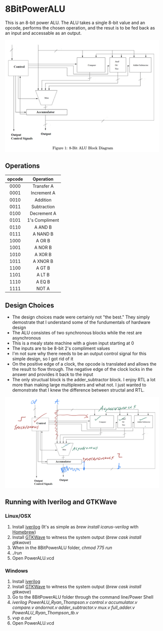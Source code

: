 # 8BitPowerALU
This is an 8-bit power ALU. The ALU takes a single 8-bit value and an opcode, performs the chosen operation, and the resut is to be fed back as an input and accessable as an output.

![Original Block Diagram](https://github.com/rthomp10/8BitPowerALU/blob/master/block_diagram_initial.png "Initial Block Diagram")

## Operations
|opcode| Operation      |
| :---:|:--------------:|
| 0000 | Transfer A     |
| 0001 | Increment A    |
| 0010 | Addition       |
| 0011 | Subtraction    |
| 0100 | Decrement A    |
| 0101 | 1's Compliment |
| 0110 | A AND  B       |
| 0111 | A NAND B       |
| 1000 | A OR   B       |
| 1001 | A NOR  B       |
| 1010 | A XOR  B       |
| 1011 | A XNOR B       |
| 1100 | A GT   B       |
| 1101 | A LT   B       |
| 1110 | A EQ   B       |
| 1111 | NOT A          |

## Design Choices

* The design choices made were certainly not "the best." They simply demostrate that I understand some of the fundumentals of hardware design
* The ALU consistes of two synchronous blocks while the rest are asynchronous
* This is a mealy state machine with a given input starting at 0
* The inputs are to be 8-bit 2's compliment values
* I'm not sure why there needs to be an output control signal for this simple design, so I got rid of it
* On the positive edge of a clock, the opcode is translated and allows the the result to flow through. The negative edge of the clock locks in the answer and provides it back to the input
* The only structual block is the adder_subtractor block. I enjoy RTL a lot more than making large multiplexers and what not. I just wanted to demonstrate that I knew the difference between structal and RTL.

![Modified Block Diagram](https://github.com/rthomp10/8BitPowerALU/blob/master/block_diagram_modified.png "Modified Block Diagram")

## Running with Iverilog and GTKWave
### Linux/OSX
1. Install [iverilog](http://iverilog.icarus.com) (It's as simple as _brew install icarus-verilog_ with [Homebrew](https://brew.sh))
2. Install [GTKWave](http://gtkwave.sourceforge.net) to witness the system output (_brew cask install gtkwave_)
3. When in the 8BitPowerALU folder, _chmod 775 run_
4. _./run_
5. Open PowerALU.vcd
### Windows
1. Install [iverilog](http://iverilog.icarus.com) 
2. Install [GTKWave](http://gtkwave.sourceforge.net) to witness the system output (_brew cask install gtkwave_)
3. Go to the 8BitPowerALU folder through the command line/Power Shell
4. _iverilog PowerALU_Ryan_Thompson.v control.v accumulator.v compare.v andornot.v adder_subtractor.v mux.v full_adder.v PowerALU_Ryan_Thompson_tb.v_
5. _vvp a.out_
6. Open PowerALU.vcd
